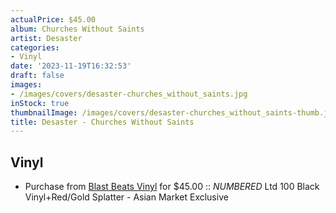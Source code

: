 ```yaml
---
actualPrice: $45.00
album: Churches Without Saints
artist: Desaster
categories:
- Vinyl
date: '2023-11-19T16:32:53'
draft: false
images:
- /images/covers/desaster-churches_without_saints.jpg
inStock: true
thumbnailImage: /images/covers/desaster-churches_without_saints-thumb.jpg
title: Desaster - Churches Without Saints
---
```


## Vinyl
* Purchase from [Blast Beats Vinyl](https://blastbeatsvinyl.com/products/nesi-rarity-desaster-churches-without-saints-ltd-100-black-vinyl-red-gold-splatter-asian-market-exclusive) for $45.00 :: *NUMBERED* Ltd 100 Black Vinyl+Red/Gold Splatter - Asian Market Exclusive
